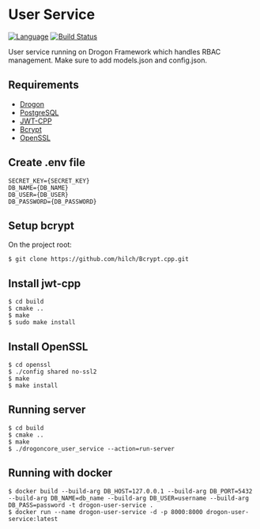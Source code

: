 # User Service

[![Language](https://img.shields.io/badge/language-cpp-green.svg)](https://github.com/sartim/drogon_user_service)
[![Build Status](https://github.com/sartim/drogon_user_service/workflows/build/badge.svg)](https://github.com/sartim/drogon_user_service)

User service running on Drogon Framework which handles RBAC management. Make sure to add models.json and config.json.

## Requirements

* [Drogon](https://github.com/drogonframework/drogon)
* [PostgreSQL](https://www.postgresql.org)
* [JWT-CPP](https://github.com/Thalhammer/jwt-cpp)
* [Bcrypt](https://git@github.com:hilch/Bcrypt.cpp.git)
* [OpenSSL](https://github.com/openssl/openssl.git)

## Create .env file

    SECRET_KEY={SECRET_KEY}
    DB_NAME={DB_NAME}
    DB_USER={DB_USER}
    DB_PASSWORD={DB_PASSWORD}

## Setup bcrypt

On the project root:

    $ git clone https://github.com/hilch/Bcrypt.cpp.git

## Install jwt-cpp

    $ cd build
    $ cmake ..
    $ make
    $ sudo make install
    

## Install OpenSSL

    $ cd openssl
    $ ./config shared no-ssl2
    $ make
    $ make install


## Running server

    $ cd build
    $ cmake ..
    $ make
    $ ./drogoncore_user_service --action=run-server

## Running with docker
    
    $ docker build --build-arg DB_HOST=127.0.0.1 --build-arg DB_PORT=5432 --build-arg DB_NAME=db_name --build-arg DB_USER=username --build-arg DB_PASS=password -t drogon-user-service .
    $ docker run --name drogon-user-service -d -p 8000:8000 drogon-user-service:latest
